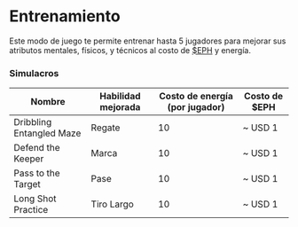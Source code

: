 # Entrenamiento

Este modo de juego te permite entrenar hasta 5 jugadores para mejorar sus atributos mentales, físicos, y técnicos al costo de [$EPH](../tokenomics/usdeph.md) y energía.

### Simulacros

<table><thead><tr><th>Nombre</th><th>Habilidad mejorada</th><th data-type="number">Costo de energía (por jugador)</th><th>Costo de $EPH</th></tr></thead><tbody><tr><td>Dribbling Entangled Maze</td><td>Regate</td><td>10</td><td>~ USD 1</td></tr><tr><td>Defend the Keeper</td><td>Marca</td><td>10</td><td>~ USD 1</td></tr><tr><td>Pass to the Target</td><td>Pase</td><td>10</td><td>~ USD 1</td></tr><tr><td>Long Shot Practice</td><td>Tiro Largo</td><td>10</td><td>~ USD 1</td></tr></tbody></table>
